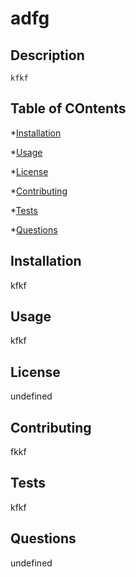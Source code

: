 # adfg

  ## Description
    kfkf

  ## Table of COntents

  *[Installation](#installation)

  *[Usage](#usage)

  *[License](#license)

  *[Contributing](#contributing)

  *[Tests](#tests)

  *[Questions](#questions)

  ## Installation
  kfkf

  ## Usage
  kfkf

  ## License
  undefined

  ## Contributing
  fkkf

  ## Tests
  kfkf

  ## Questions
  undefined
  
